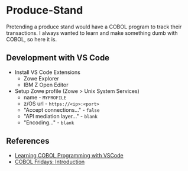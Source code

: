 # Produce-Stand

Pretending a produce stand would have a COBOL program to track their transactions. I always wanted to learn and make something dumb with COBOL, so here it is.


## Development with VS Code
- Install VS Code Extensions
  - Zowe Explorer 
  - IBM Z Open Editor
- Setup Zowe profile (Zowe > Unix System Services)
  - name - ```MYPROFILE```
  - z/OS url - ```https://<ip>:<port>```
  - "Accept connections..." - ```false```
  - "API mediation layer..." - ```blank```
  - "Encoding..." - ```blank```


## References
- [Learning COBOL Programming with VSCode](https://learn.ibm.com/course/view.php?id=7552)
- [COBOL Fridays: Introduction](https://developer.ibm.com/videos/get-hands-on-run-a-cobol-program/)
